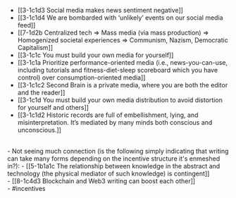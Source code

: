 - [[3-1c1d3 Social media makes news sentiment negative]]
- [[3-1c1d4 We are bombarded with ‘unlikely’ events on our social media feed]]
- [[7-1d2b Centralized tech ⇒ Mass media (via mass production) ⇒ Homogenized societal experiences ⇒ Communism, Nazism, Democratic Capitalism]]
- [[3-1c1c You must build your own media for yourself]]
- [[3-1c1a Prioritize performance-oriented media (i.e., news-you-can-use, including tutorials and fitness-diet-sleep scoreboard which you have control) over consumption-oriented media]]
- [[3-1c1c2 Second Brain is a private media, where you are both the editor and the reader]]
- [[3-1c1d You must build your own media distribution to avoid distortion for yourself and others]]
- [[3-1c1d2 Historic records are full of embellishment, lying, and misinterpretation. It’s mediated by many minds both conscious and unconscious.]]
<br>
- Not seeing much connection (is the following simply indicating that writing can take many forms depending on the incentive structure it's enmeshed in?):
- [[5-1b1a1c The relationship between knowledge in the abstract and technology (the physical mediator of such knowledge) is contingent]]
<br>
- [[8-1c4d3 Blockchain and Web3 writing can boost each other]]
<br>
- #incentives
